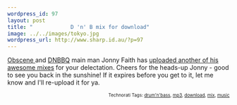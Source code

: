 ```yaml
--- 
wordpress_id: 97
layout: post
title: "            D 'n' B mix for download"
image: ../../images/tokyo.jpg
wordpress_url: http://www.sharp.id.au/?p=97
---
```

<a href="http://www.webflyers.co.uk/Flyer/225">Obscene </a>and <a href="http://www.inthemix.com.au/whatson/show/26618/">DNBBQ</a> main man Jonny Faith has <a href="http://www.scottishdrumandbass.com/mix/Headroom%20Mix.mp3">uploaded another of his awesome mixes</a> for your delectation. Cheers for the heads-up Jonny - good to see you back in the sunshine! If it expires before you get to it, let me know and I'll re-upload it for ya.<br />

<p style="font-size: 10px; text-align: right;">Technorati Tags: <a href="http://technorati.com/tag/drum%27n%27bass" rel="tag">drum'n'bass</a>, <a href="http://technorati.com/tag/mp3" rel="tag">mp3</a>, <a href="http://technorati.com/tag/download" rel="tag">download</a>, <a href="http://technorati.com/tag/mix" rel="tag">mix</a>, <a href="http://technorati.com/tag/music" rel="tag">music</a></p>
